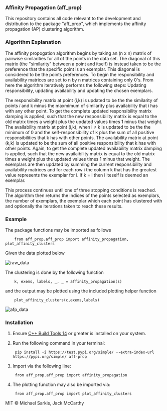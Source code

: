 ### Affinity Propagation (aff_prop)

This repository contains all code relevant to the development and distribution to the package "aff_prop", which implements the affinity propagation (AP) clustering algorithm.

### Algorithm Explanation

The affinity propogation algorithm begins by taking an (n x n) matrix of pairwise similarities for all of the points in the data set. The diagonal of this matrix (the "similarity" between a point and itself) is instead taken to be the preference that the specific point is an exemplar. This diagonal is considered to be the points preferences. To begin the responsibility and availability matrices are set to n by n matrices containing only 0's. From here the algorithm iteratively performs the following steps: Updating responsibility, updating availability and updating the chosen exemplars.

The responsibility matrix at point (i,k) is updated to be the the similarity of points $i$ and k minus the maxmimum of similarity plus availability that i has with any other point. To get the complete updated responsibility matrix damping is applied, such that the new responsibility matrix is equal to the old matrix times a weight plus the updated values times 1 minus that weight. The availability matrix at point (i,k), when i $\neq$ k is updated to be the the minimum of 0 and the self-responsibility of k plus the sum of all positive responsibilities that k has with other points. The availability matrix at point (k,k) is updated to be the sum of all positive responsibility that k has with other points. Again, to get the complete updated availability matrix damping is applied, such that the new availaibility matrix is equal to the old matrix times a weight plus the updated values times 1 minus that weight. The exemplars are then updated by summing the current responsibility and availability matrices and  for each row i the column k that has the greatest value represents the exemplar for i. If k = i then i iteself is deemed an exemplar.

This process continues until one of three stopping conditions is reached. The algorithm then returns the indices of the points selected as exemplars, the number of exemplars, the exemplar which each point has clustered with and optionally the iterations taken to reach these results.

### Example

The package functions may be imported as follows

        from aff_prop.aff_prop import affinity_propagation, plot_affinity_clusters

Given the data plotted below

![raw_data](https://user-images.githubusercontent.com/70278753/116308741-de72a680-a775-11eb-8be0-630f1238887d.PNG)

The clustering is done by the following function

        k, exems, labels, _, _ = affinity_propagation(s)
        
and the output may be plotted using the included plotting helper function

        plot_affinity_clusters(c,exems,labels)

![afp_data](https://user-images.githubusercontent.com/70278753/116308755-e03c6a00-a775-11eb-8d4d-3d83393e8e7f.PNG)


### Installation

1. Ensure <a href="https://visualstudio.microsoft.com/visual-cpp-build-tools/">C++ Build Tools 14</a> or greater is installed on your system.


2. Run the following command in your terminal: 

        pip install -i https://test.pypi.org/simple/ --extra-index-url https://pypi.org/simple/ aff-prop
    
    
3. Import via the following line:

        from aff_prop.aff_prop import affinity_propagation
        
    
4. The plotting function may also be imported via:


        from aff_prop.aff_prop import plot_affinity_clusters


MIT &copy; Michael Sarkis, Jack McCarthy
